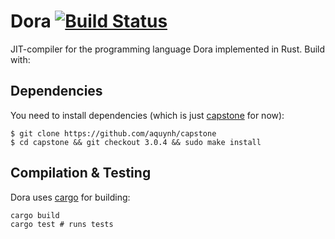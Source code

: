# Dora [![Build Status](https://travis-ci.org/dinfuehr/dora-rust.svg?branch=master)](https://travis-ci.org/dinfuehr/dora-rust)

JIT-compiler for the programming language Dora implemented in Rust. Build with:

## Dependencies
You need to install dependencies (which is just [capstone](https://github.com/aquynh/capstone) for now):

```
$ git clone https://github.com/aquynh/capstone
$ cd capstone && git checkout 3.0.4 && sudo make install
```

## Compilation & Testing
Dora uses [cargo](http://crates.io) for building:

```
cargo build
cargo test # runs tests
```
